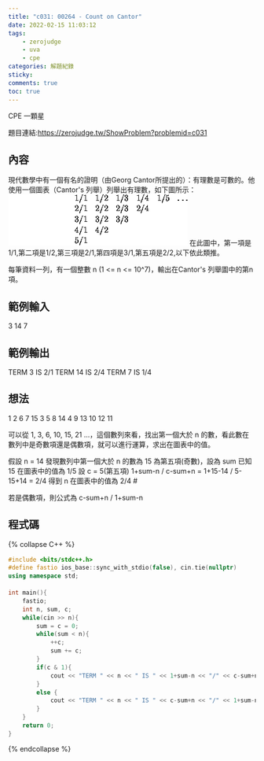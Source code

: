 ```yaml
---
title: "c031: 00264 - Count on Cantor"
date: 2022-02-15 11:03:12
tags:
    - zerojudge
    - uva
    - cpe
categories: 解題紀錄
sticky: 
comments: true
toc: true
---
```

CPE 一顆星
<!--more-->
題目連結:https://zerojudge.tw/ShowProblem?problemid=c031
## 內容
現代數學中有一個有名的證明（由Georg Cantor所提出的）：有理數是可數的。他使用一個圖表（Cantor's 列舉）列舉出有理數，如下圖所示：  
![](https://raw.githubusercontent.com/XChiChiX/images/main/img/c031.jpg)
在此圖中，第一項是1/1,第二項是1/2,第三項是2/1,第四項是3/1,第五項是2/2,以下依此類推。

每筆資料一列，有一個整數 n (1 <= n <= 10^7)，輸出在Cantor's 列舉圖中的第n項。
## 範例輸入
3
14
7
## 範例輸出
TERM 3 IS 2/1
TERM 14 IS 2/4
TERM 7 IS 1/4
## 想法
 1 2 6 7 15
 3 5 8 14
 4 9 13
10 12
11

可以從 1, 3, 6, 10, 15, 21 ...，這個數列來看，找出第一個大於 n 的數，看此數在數列中是奇數項還是偶數項，就可以進行運算，求出在圖表中的值。

假設 n = 14
發現數列中第一個大於 n 的數為 15 為第五項(奇數)，設為 sum
已知 15 在圖表中的值為 1/5
設 c = 5(第五項)
1+sum-n / c-sum+n = 1+15-14 / 5-15+14 = 2/4
得到 n 在圖表中的值為 2/4 #

若是偶數項，則公式為
c-sum+n / 1+sum-n

## 程式碼
{% collapse C++ %}
```cpp
#include <bits/stdc++.h>
#define fastio ios_base::sync_with_stdio(false), cin.tie(nullptr)
using namespace std;

int main(){
    fastio;
    int n, sum, c;
    while(cin >> n){
        sum = c = 0;
        while(sum < n){
            ++c;
            sum += c;
        }
        if(c & 1){
            cout << "TERM " << n << " IS " << 1+sum-n << "/" << c-sum+n << "\n";
        }
        else {
            cout << "TERM " << n << " IS " << c-sum+n << "/" << 1+sum-n << "\n";
        }
    }
    return 0;
}
```
{% endcollapse %}